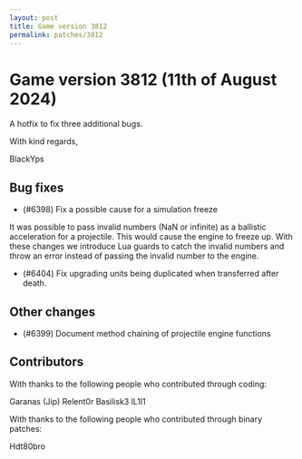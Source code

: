 ```yaml
---
layout: post
title: Game version 3812
permalink: patches/3812
---
```



# Game version 3812 (11th of August 2024)

A hotfix to fix three additional bugs.

With kind regards,

BlackYps

## Bug fixes

- (#6398) Fix a possible cause for a simulation freeze

It was possible to pass invalid numbers (NaN or infinite) as a ballistic acceleration for a projectile. This would cause the engine to freeze up. With these changes we introduce Lua guards to catch the invalid numbers and throw an error instead of passing the invalid number to the engine.

- (#6404) Fix upgrading units being duplicated when transferred after death.


## Other changes

- (#6399) Document method chaining of projectile engine functions


## Contributors

With thanks to the following people who contributed through coding:

Garanas (Jip)
Relent0r
Basilisk3
lL1l1

With thanks to the following people who contributed through binary patches:

Hdt80bro
